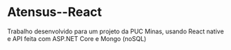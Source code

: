 # Atensus--React
Trabalho desenvolvido para um projeto da PUC Minas, usando React native e API feita com ASP.NET Core e Mongo (noSQL) 
